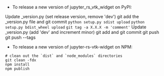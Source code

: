 - To release a new version of jupyter_rs_vtk_widget on PyPI:

Update _version.py (set release version, remove 'dev')
git add the _version.py file and git commit
`python setup.py sdist upload`
`python setup.py bdist_wheel upload`
`git tag -a X.X.X -m 'comment'`
Update _version.py (add 'dev' and increment minor)
git add and git commit
git push
git push --tags

- To release a new version of jupyter-rs-vtk-widget on NPM:

```
# clean out the `dist` and `node_modules` directories
git clean -fdx
npm install
npm publish
```